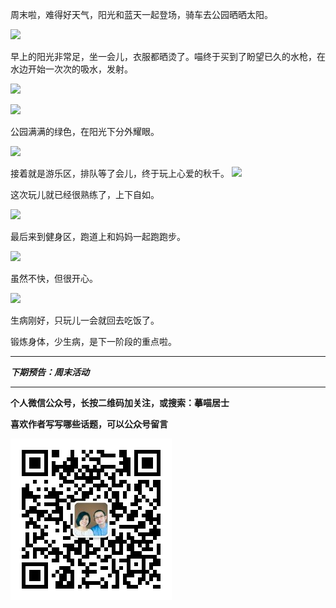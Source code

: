 周末啦，难得好天气，阳光和蓝天一起登场，骑车去公园晒晒太阳。

![](http://upload-images.jianshu.io/upload_images/51001-e72530f5ce718528.jpg?imageMogr2/auto-orient/strip%7CimageView2/2/w/1240)

早上的阳光非常足，坐一会儿，衣服都晒烫了。喵终于买到了盼望已久的水枪，在水边开始一次次的吸水，发射。

![](http://upload-images.jianshu.io/upload_images/51001-4b15a1b647b467f7.jpg?imageMogr2/auto-orient/strip%7CimageView2/2/w/1240)

![](http://upload-images.jianshu.io/upload_images/51001-543478433e6dd57f.jpg?imageMogr2/auto-orient/strip%7CimageView2/2/w/1240)

公园满满的绿色，在阳光下分外耀眼。

![](http://upload-images.jianshu.io/upload_images/51001-6907acddccccbfc0.jpg?imageMogr2/auto-orient/strip%7CimageView2/2/w/1240)

接着就是游乐区，排队等了会儿，终于玩上心爱的秋千。
![](http://upload-images.jianshu.io/upload_images/51001-57bd936ac1744917.jpg?imageMogr2/auto-orient/strip%7CimageView2/2/w/1240)

这次玩儿就已经很熟练了，上下自如。

![](http://upload-images.jianshu.io/upload_images/51001-72f4e8def629ad97.jpg?imageMogr2/auto-orient/strip%7CimageView2/2/w/1240)

最后来到健身区，跑道上和妈妈一起跑跑步。

![](http://upload-images.jianshu.io/upload_images/51001-8123501e472cd341.jpg?imageMogr2/auto-orient/strip%7CimageView2/2/w/1240)

虽然不快，但很开心。

![](http://upload-images.jianshu.io/upload_images/51001-379a01aa8d64e47f.jpg?imageMogr2/auto-orient/strip%7CimageView2/2/w/1240)

生病刚好，只玩儿一会就回去吃饭了。

锻炼身体，少生病，是下一阶段的重点啦。

***

***下期预告：周末活动***

***


**个人微信公众号，长按二维码加关注，或搜索：摹喵居士**

**喜欢作者写写哪些话题，可以公众号留言**

![](https://github.com/jiluofu/jiluofu.github.com/raw/master/momiaojushi/static/qrcode.jpg)